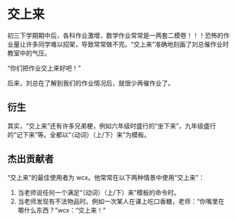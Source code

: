# 交上来

初三下学期期中后，各科作业激增，数学作业常常是一两套二模卷！！！恐怖的作业量让许多同学难以招架，导致常常做不完。“交上来”准确地刻画了刘总催作业时教室中的气压。

“你们把作业交上来好吧！”

后来，刘总在了解到我们的作业情况后，就很少再催作业了。

## 衍生

其实，“交上来”还有许多兄弟梗，例如六年级时盛行的“坐下来”，九年级盛行的“记下来”等。全都以“（动词）（上/下）来”为模板。

## 杰出贡献者

“交上来”的最佳使用者为 wcx。他常常在以下两种情景中使用“交上来”：

1. 当老师说任何一个满足“（动词）（上/下）来”模板的命令时。
2. 当老师发现有不法物品时。例如一次某人在课上吃口香糖，老师：“你嘴里在嚼什么东西？”wcx：“交上来！”
